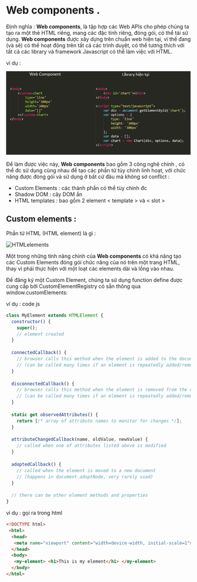 # Web components .

Định nghĩa : **Web components**, là tập hợp các Web APIs cho phép chúng ta tạo ra một thẻ HTML riêng, mang các đặc tính riêng, đóng gói, có thể tái sử dụng. **Web components** được xây dựng trên chuẩn web hiện tại, vì thế đang (và sẽ) có thể hoạt động trên tất cả các trình duyệt, có thể tương thích với tất cả các library và framework Javascript có thể làm việc với HTML.

ví dụ :

![webComponent](https://github.com/mana147/JavaScript/blob/main/web_components/img/webComponent.png?raw=true)

Để làm được việc này, **Web components** bao gồm 3 công nghệ chính , có thể đc sử dụng cùng nhau để tạo các phần tử tùy chỉnh linh hoạt, với chức năng được đóng gói và sử dụng ở bất cứ đâu mà không sơ conflict :

- Custom Elements : các thành phần có thể tùy chỉnh đc
- Shadow DOM : cây DOM ẩn 
- HTML templates : bao gồm 2 element < template > và < slot >

## Custom elements :

Phần tử HTML (HTML element) là gì :

![HTMLelements]()

  Một trong những tính năng chính của **Web components** có khả năng tạo các Custom Elements đóng gói chức năng của nó trên một trang HTML, thay vì phải thực hiện với một loạt các elements dài và lồng vào nhau.

Để đăng ký một Custom Element, chúng ta sử dụng function define được cung cấp bởi CustomElementRegistry có sẵn thông qua window.customElements:

ví dụ : code js
```js
class MyElement extends HTMLElement {
  constructor() {
    super();
    // element created
  }

  connectedCallback() {
    // browser calls this method when the element is added to the document
    // (can be called many times if an element is repeatedly added/removed)
  }

  disconnectedCallback() {
    // browser calls this method when the element is removed from the document
    // (can be called many times if an element is repeatedly added/removed)
  }

  static get observedAttributes() {
    return [/* array of attribute names to monitor for changes */];
  }

  attributeChangedCallback(name, oldValue, newValue) {
    // called when one of attributes listed above is modified
  }

  adoptedCallback() {
    // called when the element is moved to a new document
    // (happens in document.adoptNode, very rarely used)
  }

  // there can be other element methods and properties
}
```
ví dụ : gọi ra trong html
```html
<!DOCTYPE html>
 <html>
  <head>
   <meta name="viewport" content="width=device-width, initial-scale=1">
  </head>
  <body>
   <my-element> <h1>This is my element</h1> </my-element>
  </body>
</html>
```

